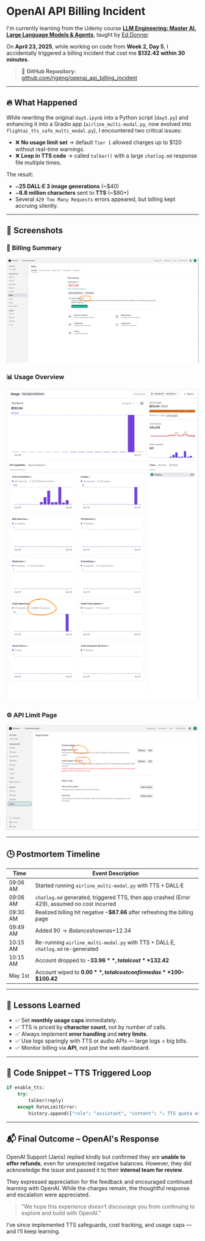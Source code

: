 # OpenAI API Billing Incident

I'm currently learning from the Udemy course [**LLM Engineering: Master AI, Large Language Models & Agents**](https://www.udemy.com/course/llm-engineering-master-ai-and-large-language-models), taught by [Ed Donner](https://www.linkedin.com/in/eddonner/).

On **April 23, 2025**, while working on code from **Week 2, Day 5**, I accidentally triggered a billing incident that cost me **$132.42 within 30 minutes**.

> 🔗 **GitHub Repository:**  
> [github.com/rjgeng/openai_api_billing_incident](https://github.com/rjgeng/openai_api_billing_incident)

---

## 🔥 What Happened

While rewriting the original `day5.ipynb` into a Python script (`day5.py`) and enhancing it into a Gradio app (`airline_multi-modal.py`, now evolved into `flightai_tts_safe_multi_modal.py`), I encountered two critical issues:

- ❌ **No usage limit set** → default `Tier 1` allowed charges up to $120 without real-time warnings.
- ❌ **Loop in TTS code** → called `talker()` with a large `chatlog.md` response file multiple times.

The result:
- ~**25 DALL·E 3 image generations** (~$40)
- ~**8.8 million characters** sent to **TTS** (~$80+)
- Several `429 Too Many Requests` errors appeared, but billing kept accruing silently.

---

## 📸 Screenshots

### 🧾 Billing Summary  
![Billing Screenshot](./week2/scripts/day5/billing_incident/incident_activity_&_cost/billing_page_screenshot.png)

### 📊 Usage Overview  
![Usage Screenshot](./week2/scripts/day5/billing_incident/incident_activity_&_cost/usage_page_screenshot.png)

### ⚙️ API Limit Page  
![Limit Screenshot](./week2/scripts/day5/billing_incident/incident_activity_&_cost/limit_page_screenshot.png)

---

## 🕒 Postmortem Timeline 

| Time       | Event Description                                                                                     |
|------------|------------------------------------------------------------------------------------------------------|
| 09:06 AM   | Started running `airline_multi-modal.py` with TTS + DALL·E                                           |
| 09:06 AM   | `chatlog.md` generated, triggered TTS, then app crashed (Error 429), assumed no cost incurred        |
| 09:30 AM   | Realized billing hit negative **-$87.66** after refreshing the billing page                          |
| 09:49 AM   | Added $90 → Balance shown as +$12.34                                                                 |
| 10:15 AM   | Re-running `airline_multi-modal.py` with TTS + DALL·E, `chatlog.md` re-generated                     |
| 10:15 AM   | Account dropped to **-$33.96**, total cost **$132.42**                                               |
| May 1st    | Account wiped to **$0.00**, total cost confirmed as **$100–$100.42**                                 |

---

## 🧠 Lessons Learned

- ✅ Set **monthly usage caps** immediately.
- ✅ TTS is priced by **character count**, not by number of calls.
- ✅ Always implement **error handling** and **retry limits**.
- ✅ Use logs sparingly with TTS or audio APIs — large logs = big bills.
- ✅ Monitor billing via **API**, not just the web dashboard.

---

## 🧩 Code Snippet – TTS Triggered Loop

```python
if enable_tts:
    try:
        talker(reply)
    except RateLimitError:
        history.append({"role": "assistant", "content": "⚠️ TTS quota exceeded."})
```

---

## 📬 Final Outcome – OpenAI's Response

OpenAI Support (Janis) replied kindly but confirmed they are **unable to offer refunds**, even for unexpected negative balances. However, they did acknowledge the issue and passed it to their **internal team for review**.

They expressed appreciation for the feedback and encouraged continued learning with OpenAI. While the charges remain, the thoughtful response and escalation were appreciated.

> "We hope this experience doesn’t discourage you from continuing to explore and build with OpenAI."

I’ve since implemented TTS safeguards, cost tracking, and usage caps — and I’ll keep learning.
